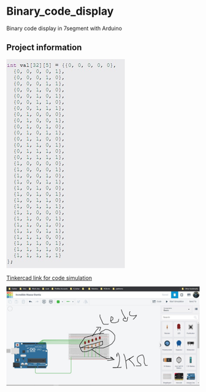 # Binary_code_display
Binary code display in 7segment with Arduino 


## Project information

![Binary symbols used to code in an array](https://github.com/AmrNagy10/Binary_code_display/blob/main/Screenshot%202023-01-15%20030706.jpg)

[Tinkercad link for code simulation](https://www.tinkercad.com/things/fX3Ls2jh2YE)

![Connections form](https://github.com/AmrNagy10/Binary_code_display/blob/main/Screenshot%202023-01-15%20030325.jpg)
